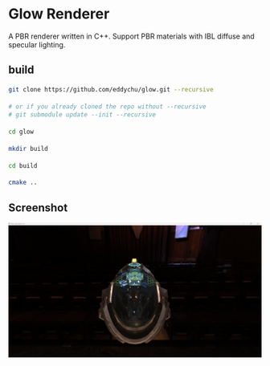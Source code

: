 # Glow Renderer

A PBR renderer written in C++. Support PBR materials with IBL diffuse and specular lighting.

## build

```bash
git clone https://github.com/eddychu/glow.git --recursive

# or if you already cloned the repo without --recursive
# git submodule update --init --recursive

cd glow

mkdir build

cd build

cmake ..

```

## Screenshot

![Screenshot](screenshot.png)
